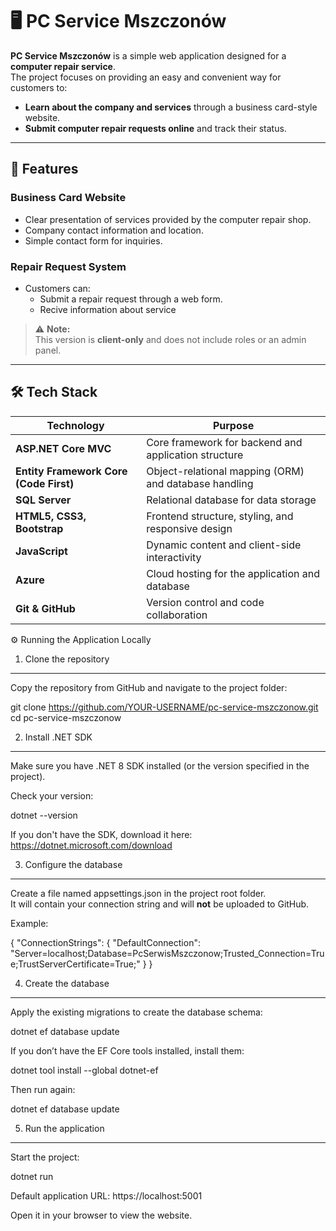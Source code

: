 # 🖥️ PC Service Mszczonów

**PC Service Mszczonów** is a simple web application designed for a **computer repair service**.  
The project focuses on providing an easy and convenient way for customers to:
- **Learn about the company and services** through a business card-style website.
- **Submit computer repair requests online** and track their status.

---

## 🚀 Features

### **Business Card Website**
- Clear presentation of services provided by the computer repair shop.  
- Company contact information and location.  
- Simple contact form for inquiries.

### **Repair Request System**
- Customers can:
  - Submit a repair request through a web form.
  - Recive information about service


> ⚠️ **Note:**  
> This version is **client-only** and does not include roles or an admin panel.

---

## 🛠️ Tech Stack

| Technology           | Purpose                                 |
|----------------------|-----------------------------------------|
| **ASP.NET Core MVC** | Core framework for backend and application structure |
| **Entity Framework Core (Code First)** | Object-relational mapping (ORM) and database handling |
| **SQL Server**       | Relational database for data storage |
| **HTML5, CSS3, Bootstrap** | Frontend structure, styling, and responsive design |
| **JavaScript**       | Dynamic content and client-side interactivity |
| **Azure**            | Cloud hosting for the application and database |
| **Git & GitHub**     | Version control and code collaboration |


⚙️ Running the Application Locally

1. Clone the repository
-----------------------
Copy the repository from GitHub and navigate to the project folder:

git clone https://github.com/YOUR-USERNAME/pc-service-mszczonow.git
cd pc-service-mszczonow


2. Install .NET SDK
-------------------
Make sure you have .NET 8 SDK installed (or the version specified in the project).

Check your version:

dotnet --version

If you don't have the SDK, download it here:
https://dotnet.microsoft.com/download

3. Configure the database
-------------------------
Create a file named appsettings.json in the project root folder.  
It will contain your connection string and will **not** be uploaded to GitHub.

Example:

{
  "ConnectionStrings": {
    "DefaultConnection": "Server=localhost;Database=PcSerwisMszczonow;Trusted_Connection=True;TrustServerCertificate=True;"
  }
}

4. Create the database
----------------------
Apply the existing migrations to create the database schema:

dotnet ef database update

If you don’t have the EF Core tools installed, install them:

dotnet tool install --global dotnet-ef

Then run again:

dotnet ef database update

5. Run the application
----------------------
Start the project:

dotnet run

Default application URL:
https://localhost:5001

Open it in your browser to view the website.




